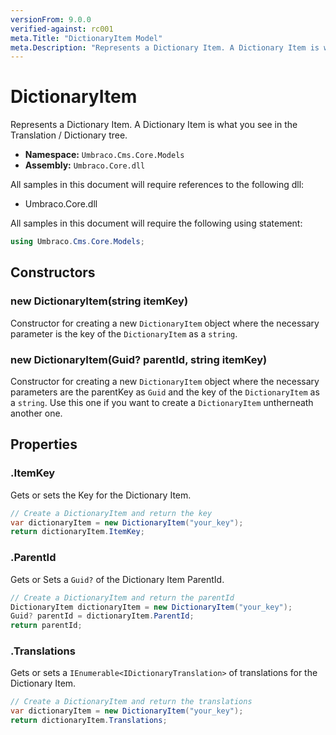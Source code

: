 ```yaml
---
versionFrom: 9.0.0
verified-against: rc001
meta.Title: "DictionaryItem Model"
meta.Description: "Represents a Dictionary Item. A Dictionary Item is what you see in the Translation / Dictionary tree."
---
```


# DictionaryItem

Represents a Dictionary Item. A Dictionary Item is what you see in the Translation / Dictionary tree.  

* **Namespace:** `Umbraco.Cms.Core.Models`
* **Assembly:** `Umbraco.Core.dll`

All samples in this document will require references to the following dll:

* Umbraco.Core.dll

All samples in this document will require the following using statement:

```csharp
using Umbraco.Cms.Core.Models;
```

## Constructors

### new DictionaryItem(string itemKey)

Constructor for creating a new `DictionaryItem` object where the necessary parameter is the key of the `DictionaryItem` as a `string`.

### new DictionaryItem(Guid? parentId, string itemKey)

Constructor for creating a new `DictionaryItem` object where the necessary parameters are the parentKey as `Guid` and the key of the `DictionaryItem` as a `string`. Use this one if you want to create a `DictionaryItem` untherneath another one.

## Properties

### .ItemKey

Gets or sets the Key for the Dictionary Item.

```csharp
// Create a DictionaryItem and return the key
var dictionaryItem = new DictionaryItem("your_key");
return dictionaryItem.ItemKey;
```

### .ParentId

Gets or Sets a `Guid?` of the Dictionary Item ParentId.

```csharp
// Create a DictionaryItem and return the parentId
DictionaryItem dictionaryItem = new DictionaryItem("your_key");
Guid? parentId = dictionaryItem.ParentId;
return parentId;
```

### .Translations

Gets or sets a `IEnumerable<IDictionaryTranslation>` of translations for the Dictionary Item.

```csharp
// Create a DictionaryItem and return the translations
var dictionaryItem = new DictionaryItem("your_key");
return dictionaryItem.Translations;
```

